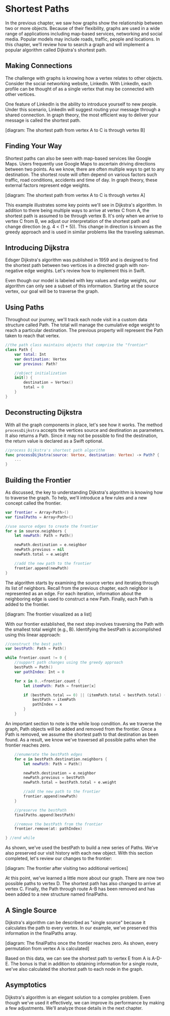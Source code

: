 # Shortest Paths

In the previous chapter, we saw how graphs show the relationship between two or more objects. Because of their flexibility, graphs are used in a wide range of applications including map-based services, networking and social media. Popular models may include roads, traffic, people and locations. In this chapter, we'll review how to search a graph and will implement a popular algorithm called Dijkstra's shortest path.

## Making Connections

The challenge with graphs is knowing how a vertex relates to other objects. Consider the social networking website, LinkedIn. With LinkedIn, each profile can be thought of as a single vertex that may be connected with other vertices.

One feature of LinkedIn is the ability to introduce yourself to new people. Under this scenario, LinkedIn will suggest routing your message through a shared connection. In graph theory, the most efficient way to deliver your message is called the shortest path.

[diagram: The shortest path from vertex A to C is through vertex B]

## Finding Your Way

Shortest paths can also be seen with map-based services like Google Maps. Users frequently use Google Maps to ascertain driving directions between two points. As we know, there are often multiple ways to get to any destination. The shortest route will often depend on various factors such traffic, road conditions, accidents and time of day. In graph theory, these external factors represent edge weights.

[diagram: The shortest path from vertex A to C is through vertex A]

This example illustrates some key points we'll see in Dijkstra's algorithm. In addition to there being multiple ways to arrive at vertex C from A, the shortest path is assumed to be through vertex B. It's only when we arrive to vertex C from B, we adjust our interpretation of the shortest path and change direction (e.g. 4 < (1 + 5)). This change in direction is known as the greedy approach and is used in similar problems like the traveling salesman.

## Introducing Dijkstra

Edsger Dijkstra's algorithm was published in 1959 and is designed to find the shortest path between two vertices in a directed graph with non-negative edge weights. Let's review how to implement this in Swift.

Even though our model is labeled with key values and edge weights, our algorithm can only see a subset of this information. Starting at the source vertex, our goal will be to traverse the graph.

## Using Paths

Throughout our journey, we'll track each node visit in a custom data structure called Path. The total will manage the cumulative edge weight to reach a particular destination. The previous property will represent the Path taken to reach that vertex.

```swift
//the path class maintains objects that comprise the "frontier"
class Path {
    var total: Int
    var destination: Vertex
    var previous: Path?

    //object initialization
    init() {
        destination = Vertex()
        total = 0
    }
}
```

## Deconstructing Dijkstra

With all the graph components in place, let's see how it works. The method `processDijkstra` accepts the vertices source and destination as parameters. It also returns a Path. Since it may not be possible to find the destination, the return value is declared as a Swift optional.

```swift
//process Dijkstra's shortest path algorithm
func processDijkstra(source: Vertex, destination: Vertex) -> Path? {
    ...
}
```

## Building the Frontier

As discussed, the key to understanding Dijkstra's algorithm is knowing how to traverse the graph. To help, we'll introduce a few rules and a new concept called the frontier.

```swift
var frontier = Array<Path>()
var finalPaths = Array<Path>()

//use source edges to create the frontier
for e in source.neighbors {
    let newPath: Path = Path()

    newPath.destination = e.neighbor
    newPath.previous = nil
    newPath.total = e.weight

    //add the new path to the frontier
    frontier.append(newPath)
}
```

The algorithm starts by examining the source vertex and iterating through its list of neighbors. Recall from the previous chapter, each neighbor is represented as an edge. For each iteration, information about the neighboring edge is used to construct a new Path. Finally, each Path is added to the frontier.

[diagram: The frontier visualized as a list]

With our frontier established, the next step involves traversing the Path with the smallest total weight (e.g., B). Identifying the bestPath is accomplished using this linear approach:

```swift
//construct the best path
var bestPath: Path = Path()

while frontier.count != 0 {
    //support path changes using the greedy approach
    bestPath = Path()
    var pathIndex: Int = 0

    for x in 0..<frontier.count {
        let itemPath: Path = frontier[x]

        if (bestPath.total == 0) || (itemPath.total < bestPath.total) {
            bestPath = itemPath
            pathIndex = x
        }
    }
```

An important section to note is the while loop condition. As we traverse the graph, Path objects will be added and removed from the frontier. Once a Path is removed, we assume the shortest path to that destination as been found. As a result, we know we've traversed all possible paths when the frontier reaches zero.

```swift
    //enumerate the bestPath edges
    for e in bestPath.destination.neighbors {
        let newPath: Path = Path()

        newPath.destination = e.neighbor
        newPath.previous = bestPath
        newPath.total = bestPath.total + e.weight

        //add the new path to the frontier
        frontier.append(newPath)
    }

    //preserve the bestPath
    finalPaths.append(bestPath)

    //remove the bestPath from the frontier
    frontier.remove(at: pathIndex)

} //end while
```

As shown, we've used the bestPath to build a new series of Paths. We've also preserved our visit history with each new object. With this section completed, let's review our changes to the frontier:

[diagram: The frontier after visiting two additional vertices]

At this point, we've learned a little more about our graph. There are now two possible paths to vertex D. The shortest path has also changed to arrive at vertex C. Finally, the Path through route A-B has been removed and has been added to a new structure named finalPaths.

## A Single Source

Dijkstra's algorithm can be described as "single source" because it calculates the path to every vertex. In our example, we've preserved this information in the finalPaths array.

[diagram: The finalPaths once the frontier reaches zero. As shown, every permutation from vertex A is calculated]

Based on this data, we can see the shortest path to vertex E from A is A-D-E. The bonus is that in addition to obtaining information for a single route, we've also calculated the shortest path to each node in the graph.

## Asymptotics

Dijkstra's algorithm is an elegant solution to a complex problem. Even though we've used it effectively, we can improve its performance by making a few adjustments. We'll analyze those details in the next chapter.
